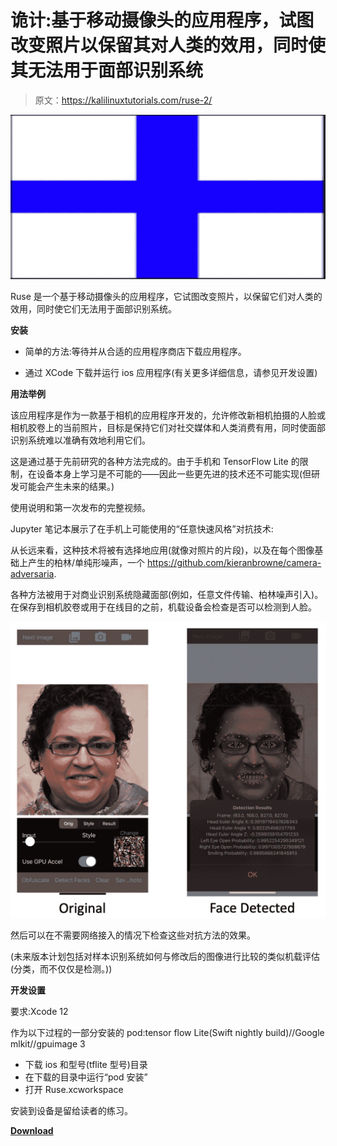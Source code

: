 # 诡计:基于移动摄像头的应用程序，试图改变照片以保留其对人类的效用，同时使其无法用于面部识别系统

> 原文：<https://kalilinuxtutorials.com/ruse-2/>

[![Ruse : Mobile Camera-Based Application That Attempts To Alter Photos To Preserve Their Utility To Humans While Making Them Unusable For Facial Recognition Systems](img/c70d1afa7f43b01d3e72e392b5d7ce20.png "Ruse : Mobile Camera-Based Application That Attempts To Alter Photos To Preserve Their Utility To Humans While Making Them Unusable For Facial Recognition Systems")](https://1.bp.blogspot.com/-o1PrjS5Fi-U/YQVeTawiqrI/AAAAAAAAKT4/C5RrHH5Z_ywPOexBL3YjLZCbEjt4JSg6QCLcBGAsYHQ/s728/1%2B%25281%2529.png)

Ruse 是一个基于移动摄像头的应用程序，它试图改变照片，以保留它们对人类的效用，同时使它们无法用于面部识别系统。

**安装**

*   简单的方法:等待并从合适的应用程序商店下载应用程序。

*   通过 XCode 下载并运行 ios 应用程序(有关更多详细信息，请参见开发设置)

**用法举例**

该应用程序是作为一款基于相机的应用程序开发的，允许修改新相机拍摄的人脸或相机胶卷上的当前照片，目标是保持它们对社交媒体和人类消费有用，同时使面部识别系统难以准确有效地利用它们。

这是通过基于先前研究的各种方法完成的。由于手机和 TensorFlow Lite 的限制，在设备本身上学习是不可能的——因此一些更先进的技术还不可能实现(但研发可能会产生未来的结果。)

使用说明和第一次发布的完整视频。

Jupyter 笔记本展示了在手机上可能使用的“任意快速风格”对抗技术:

从长远来看，这种技术将被有选择地应用(就像对照片的片段)，以及在每个图像基础上产生的柏林/单纯形噪声，一个 https://github.com/kieranbrowne/camera-adversaria.

各种方法被用于对商业识别系统隐藏面部(例如，任意文件传输、柏林噪声引入)。在保存到相机胶卷或用于在线目的之前，机载设备会检查是否可以检测到人脸。

[![](img/99cfec022ef2ac2a91846503d73f7e89.png)](https://user-images.githubusercontent.com/12752489/116176943-98b3d080-a6d8-11eb-954a-b3006ac940ef.png)

然后可以在不需要网络接入的情况下检查这些对抗方法的效果。

(未来版本计划包括对样本识别系统如何与修改后的图像进行比较的类似机载评估(分类，而不仅仅是检测。))

**开发设置**

要求:Xcode 12

作为以下过程的一部分安装的 pod:tensor flow Lite(Swift nightly build)//Google mlkit//gpuimage 3

*   下载 ios 和型号(tflite 型号)目录
*   在下载的目录中运行“pod 安装”
*   打开 Ruse.xcworkspace

安装到设备是留给读者的练习。

[**Download**](https://github.com/derrumbe/Ruse)